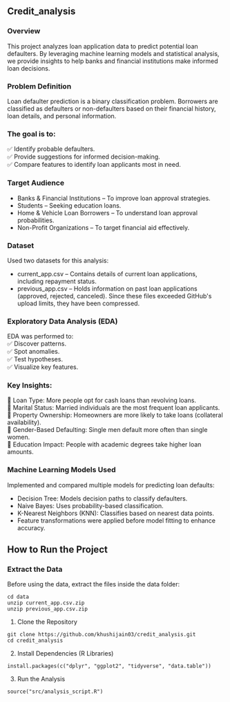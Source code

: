 ## Credit_analysis

### Overview
This project analyzes loan application data to predict potential loan defaulters. By leveraging machine learning models and statistical analysis, we provide insights to help banks and financial institutions make informed loan decisions.

### Problem Definition
Loan defaulter prediction is a binary classification problem. Borrowers are classified as defaulters or non-defaulters based on their financial history, loan details, and personal information.

### The goal is to:<br/>
✅ Identify probable defaulters.<br/>
✅ Provide suggestions for informed decision-making.<br/>
✅ Compare features to identify loan applicants most in need.

### Target Audience
- Banks & Financial Institutions – To improve loan approval strategies.
- Students – Seeking education loans.
- Home & Vehicle Loan Borrowers – To understand loan approval probabilities.
- Non-Profit Organizations – To target financial aid effectively.

### Dataset
Used two datasets for this analysis:
- current_app.csv – Contains details of current loan applications, including repayment status.
- previous_app.csv – Holds information on past loan applications (approved, rejected, canceled).
Since these files exceeded GitHub's upload limits, they have been compressed.

### Exploratory Data Analysis (EDA)<br/>
EDA was performed to:<br/>
✅ Discover patterns.<br/>
✅ Spot anomalies.<br/>
✅ Test hypotheses.<br/>
✅ Visualize key features.

### Key Insights:<br/>
📌 Loan Type: More people opt for cash loans than revolving loans.<br/>
📌 Marital Status: Married individuals are the most frequent loan applicants.<br/>
📌 Property Ownership: Homeowners are more likely to take loans (collateral availability).<br/>
📌 Gender-Based Defaulting: Single men default more often than single women.<br/>
📌 Education Impact: People with academic degrees take higher loan amounts.

### Machine Learning Models Used
Implemented and compared multiple models for predicting loan defaults:<br/>

- Decision Tree:  Models decision paths to classify defaulters.<br/>
- Naive Bayes: Uses probability-based classification.<br/>
- K-Nearest Neighbors (KNN): Classifies based on nearest data points.<br/>
- Feature transformations were applied before model fitting to enhance accuracy.<br/>

## How to Run the Project

### Extract the Data
Before using the data, extract the files inside the data folder:

```
cd data
unzip current_app.csv.zip
unzip previous_app.csv.zip
```

1. Clone the Repository
```
git clone https://github.com/khushijain03/credit_analysis.git
cd credit_analysis
```
2. Install Dependencies (R Libraries)
```
install.packages(c("dplyr", "ggplot2", "tidyverse", "data.table"))
```
3. Run the Analysis
```
source("src/analysis_script.R")
```
